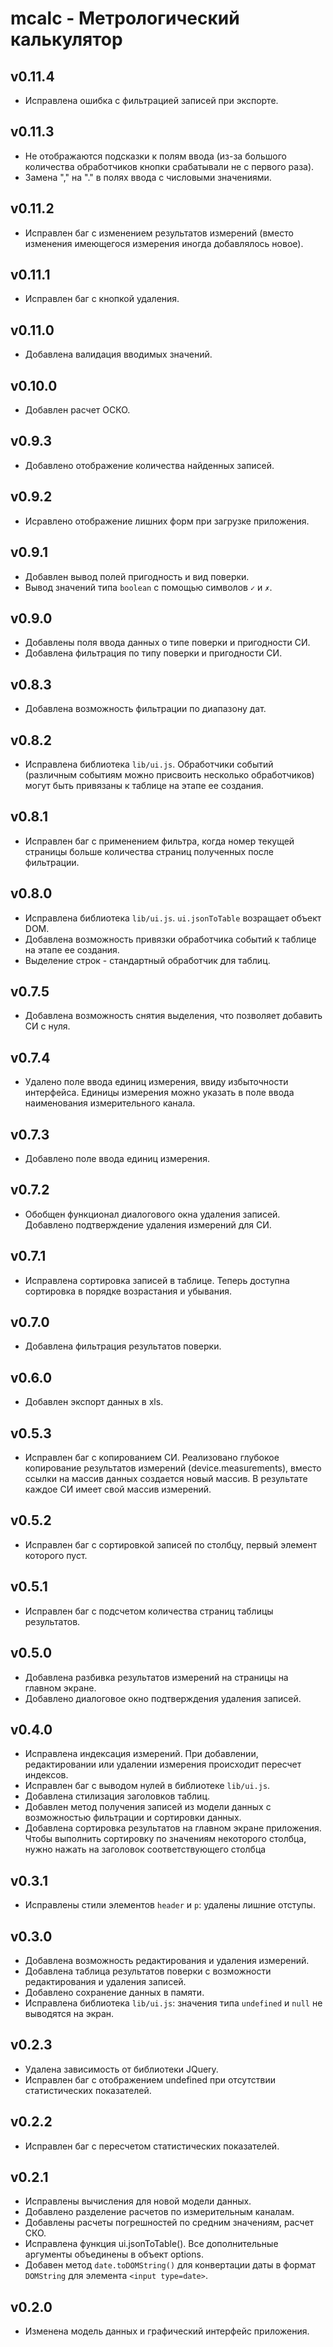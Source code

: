 # mcalc - Метрологический калькулятор

## v0.11.4
* Исправлена ошибка с фильтрацией записей при экспорте.

## v0.11.3
* Не отображаются подсказки к полям ввода (из-за большого количества обработчиков кнопки
срабатывали не с первого раза).
* Замена "," на "." в полях ввода с числовыми значениями.

## v0.11.2
* Исправлен баг с изменением результатов измерений (вместо изменения
имеющегося измерения иногда добавлялось новое).

## v0.11.1
* Исправлен баг с кнопкой удаления.

## v0.11.0
* Добавлена валидация вводимых значений.

## v0.10.0
* Добавлен расчет ОСКО.

## v0.9.3
* Добавлено отображение количества найденных записей.


## v0.9.2
* Исравлено отображение лишних форм при загрузке приложения.

## v0.9.1
* Добавлен вывод полей пригодность и вид поверки.
* Вывод значений типа `boolean` с помощью символов `✓` и `✗`.

## v0.9.0
* Добавлены поля ввода данных о типе поверки и пригодности СИ.
* Добавлена фильтрация по типу поверки и пригодности СИ.

## v0.8.3
* Добавлена возможность фильтрации по диапазону дат.

## v0.8.2
* Исправлена библиотека `lib/ui.js`.
Обработчики событий (различным событиям можно присвоить несколько обработчиков)
могут быть привязаны к таблице на этапе ее создания.

## v0.8.1
* Исправлен баг с применением фильтра, когда номер текущей страницы больше
количества страниц полученных после фильтрации.

## v0.8.0
* Исправлена библиотека `lib/ui.js`. `ui.jsonToTable` возращает объект DOM.
* Добавлена возможность привязки обработчика событий к таблице на этапе ее создания.
* Выделение строк - стандартный обработчик для таблиц.

## v0.7.5
* Добавлена возможность снятия выделения, что позволяет добавить СИ с нуля.

## v0.7.4
* Удалено поле ввода единиц измерения, ввиду избыточности интерфейса.
Единицы измерения можно указать в поле ввода наименования измерительного канала.

## v0.7.3
* Добавлено поле ввода единиц измерения.

## v0.7.2
* Обобщен функционал диалогового окна удаления записей.
Добавлено подтверждение удаления измерений для СИ.

## v0.7.1
* Исправлена сортировка записей в таблице. Теперь доступна сортировка в порядке
возрастания и убывания.

## v0.7.0
* Добавлена фильтрация результатов поверки.

## v0.6.0
* Добавлен экспорт данных в xls.

## v0.5.3
* Исправлен баг с копированием СИ. Реализовано глубокое копирование результатов
измерений (device.measurements), вместо ссылки на массив данных создается новый массив.
В результате каждое СИ имеет свой массив измерений.

## v0.5.2
* Исправлен баг с сортировкой записей по столбцу, первый элемент которого пуст.

## v0.5.1
* Исправлен баг с подсчетом количества страниц таблицы результатов.

## v0.5.0
* Добавлена разбивка результатов измерений на страницы на главном экране.
* Добавлено диалоговое окно подтверждения удаления записей.

## v0.4.0
* Исправлена индексация измерений. При добавлении, редактировании или удалении
измерения происходит пересчет индексов.
* Исправлен баг с выводом нулей в библиотеке `lib/ui.js`.
* Добавлена стилизация заголовков таблиц.
* Добавлен метод получения записей из модели данных с возможностью фильтрации и
сортировки данных.
* Добавлена сортировка результатов на главном экране приложения.
Чтобы выполнить сортировку по значениям некоторого столбца, нужно нажать на 
заголовок соответствующего столбца

## v0.3.1
* Исправлены стили элементов `header` и `p`: удалены лишние отступы. 

## v0.3.0
* Добавлена возможность редактирования и удаления измерений.
* Добавлена таблица результатов поверки с возможности редактирования и
удаления записей.
* Добавлено сохранение данных в памяти.
* Исправлена библиотека `lib/ui.js`: значения типа `undefined` и `null` не
выводятся на экран.

## v0.2.3
* Удалена зависимость от библиотеки JQuery.
* Исправлен баг с отображением undefined при отсутствии статистических показателей.

## v0.2.2
* Исправлен баг с пересчетом статистических показателей. 

## v0.2.1 
* Исправлены вычисления для новой модели данных.
* Добавлено разделение расчетов по измерительным каналам.
* Добавлены расчеты погрешностей по средним значениям, расчет СКО.
* Исправлена функция ui.jsonToTable(). Все дополнительные аргументы
объединены в объект options.
* Добавен метод `date.toDOMString()` для конвертации даты в формат `DOMString`
для элемента `<input type=date>`.

## v0.2.0 
* Изменена модель данных и графический интерфейс приложения.
